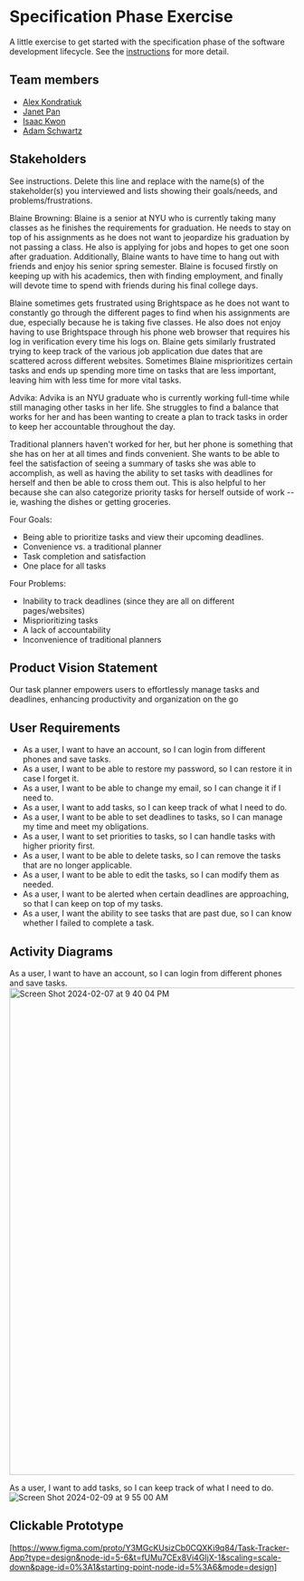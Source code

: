 # Specification Phase Exercise

A little exercise to get started with the specification phase of the software development lifecycle. See the [instructions](instructions.md) for more detail.

## Team members

- [Alex Kondratiuk](https://github.com/ak8000)
- [Janet Pan](https://github.com/jp6024)
- [Isaac Kwon](https://github.com/iok206)
- [Adam Schwartz](https://github.com/aschwartz01)

## Stakeholders

See instructions. Delete this line and replace with the name(s) of the stakeholder(s) you interviewed and lists showing their goals/needs, and problems/frustrations.

Blaine Browning:
Blaine is a senior at NYU who is currently taking many classes as he finishes the requirements for graduation. He needs to stay on top of his assignments as he does not want to jeopardize his graduation by not passing a class. He also is applying for jobs and hopes to get one soon after graduation. Additionally, Blaine wants to have time to hang out with friends and enjoy his senior spring semester. Blaine is focused firstly on keeping up with his academics, then with finding employment, and finally will devote time to spend with friends during his final college days.

Blaine sometimes gets frustrated using Brightspace as he does not want to constantly go through the different pages to find when his assignments are due, especially because he is taking five classes. He also does not enjoy having to use Brightspace through his phone web browser that requires his log in verification every time his logs on. Blaine gets similarly frustrated trying to keep track of the various job application due dates that are scattered across different websites. Sometimes Blaine misprioritizes certain tasks and ends up spending more time on tasks that are less important, leaving him with less time for more vital tasks.

Advika:
Advika is an NYU graduate who is currently working full-time while still managing other tasks in her life. She struggles to find a balance that works for her and has been wanting to create a plan to track tasks in order to keep her accountable throughout the day.

Traditional planners haven't worked for her, but her phone is something that she has on her at all times and finds convenient. She wants to be able to feel the satisfaction of seeing a summary of tasks she was able to accomplish, as well as having the ability to set tasks with deadlines for herself and then be able to cross them out. This is also helpful to her because she can also categorize priority tasks for herself outside of work -- ie, washing the dishes or getting groceries.

Four Goals:
- Being able to prioritize tasks and view their upcoming deadlines.
- Convenience vs. a traditional planner
- Task completion and satisfaction
- One place for all tasks

Four Problems:
- Inability to track deadlines (since they are all on different pages/websites)
- Misprioritizing tasks
- A lack of accountability
- Inconvenience of traditional planners

## Product Vision Statement

Our task planner empowers users to effortlessly manage tasks and deadlines, enhancing productivity and organization on the go

## User Requirements
- As a user, I want to have an account, so I can login from different phones and save tasks.
- As a user, I want to be able to restore my password, so I can restore it in case I forget it.
- As a user, I want to be able to change my email, so I can change it if I need to.
- As a user, I want to add tasks, so I can keep track of what I need to do.
- As a user, I want to be able to set deadlines to tasks, so I can manage my time and meet my obligations.
- As a user, I want to set priorities to tasks, so I can handle tasks with higher priority first.
- As a user, I want to be able to delete tasks, so I can remove the tasks that are no longer applicable.
- As a user, I want to be able to edit the tasks, so I can modify them as needed.
- As a user, I want to be alerted when certain deadlines are approaching, so that I can keep on top of my tasks.
- As a user, I want the ability to see tasks that are past due, so I can know whether I failed to complete a task.

## Activity Diagrams
As a user, I want to have an account, so I can login from different phones and save tasks.
<img width="860" alt="Screen Shot 2024-02-07 at 9 40 04 PM" src="https://github.com/software-students-spring2024/1-specification-exercise-aj-ai/assets/132626149/4091dc91-7a69-4695-b7d7-863807a135c4">


As a user, I want to add tasks, so I can keep track of what I need to do.
![Screen Shot 2024-02-09 at 9 55 00 AM](https://github.com/software-students-spring2024/1-specification-exercise-aj-ai/assets/132626149/6e9a84fb-2356-4221-9b74-b1c4a30053fa)


## Clickable Prototype

[https://www.figma.com/proto/Y3MGcKUsizCb0CQXKi9q84/Task-Tracker-App?type=design&node-id=5-6&t=fUMu7CEx8Vi4GIjX-1&scaling=scale-down&page-id=0%3A1&starting-point-node-id=5%3A6&mode=design]


